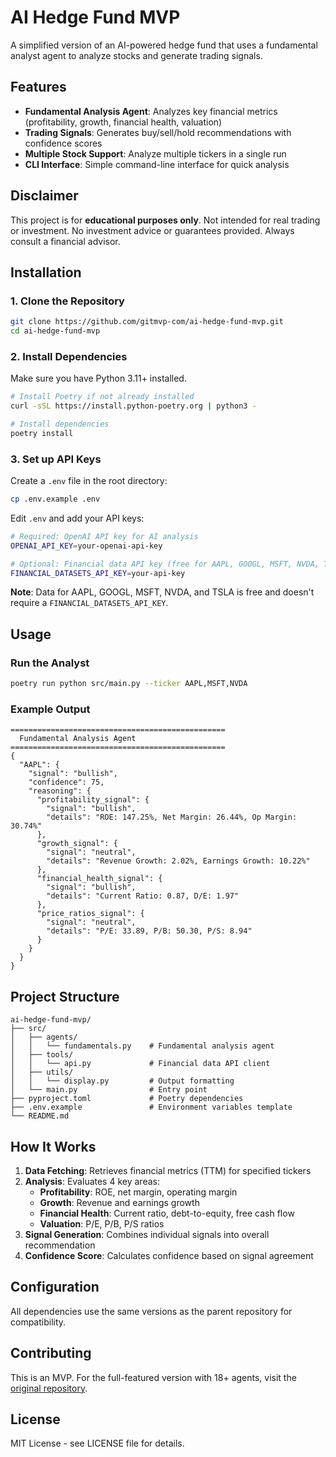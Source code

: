 # AI Hedge Fund MVP

A simplified version of an AI-powered hedge fund that uses a fundamental analyst agent to analyze stocks and generate trading signals.

## Features

- **Fundamental Analysis Agent**: Analyzes key financial metrics (profitability, growth, financial health, valuation)
- **Trading Signals**: Generates buy/sell/hold recommendations with confidence scores
- **Multiple Stock Support**: Analyze multiple tickers in a single run
- **CLI Interface**: Simple command-line interface for quick analysis

## Disclaimer

This project is for **educational purposes only**. Not intended for real trading or investment. No investment advice or guarantees provided. Always consult a financial advisor.

## Installation

### 1. Clone the Repository

```bash
git clone https://github.com/gitmvp-com/ai-hedge-fund-mvp.git
cd ai-hedge-fund-mvp
```

### 2. Install Dependencies

Make sure you have Python 3.11+ installed.

```bash
# Install Poetry if not already installed
curl -sSL https://install.python-poetry.org | python3 -

# Install dependencies
poetry install
```

### 3. Set up API Keys

Create a `.env` file in the root directory:

```bash
cp .env.example .env
```

Edit `.env` and add your API keys:

```bash
# Required: OpenAI API key for AI analysis
OPENAI_API_KEY=your-openai-api-key

# Optional: Financial data API key (free for AAPL, GOOGL, MSFT, NVDA, TSLA)
FINANCIAL_DATASETS_API_KEY=your-api-key
```

**Note**: Data for AAPL, GOOGL, MSFT, NVDA, and TSLA is free and doesn't require a `FINANCIAL_DATASETS_API_KEY`.

## Usage

### Run the Analyst

```bash
poetry run python src/main.py --ticker AAPL,MSFT,NVDA
```

### Example Output

```
================================================
  Fundamental Analysis Agent  
================================================
{
  "AAPL": {
    "signal": "bullish",
    "confidence": 75,
    "reasoning": {
      "profitability_signal": {
        "signal": "bullish",
        "details": "ROE: 147.25%, Net Margin: 26.44%, Op Margin: 30.74%"
      },
      "growth_signal": {
        "signal": "neutral",
        "details": "Revenue Growth: 2.02%, Earnings Growth: 10.22%"
      },
      "financial_health_signal": {
        "signal": "bullish",
        "details": "Current Ratio: 0.87, D/E: 1.97"
      },
      "price_ratios_signal": {
        "signal": "neutral",
        "details": "P/E: 33.89, P/B: 50.30, P/S: 8.94"
      }
    }
  }
}
```

## Project Structure

```
ai-hedge-fund-mvp/
├── src/
│   ├── agents/
│   │   └── fundamentals.py    # Fundamental analysis agent
│   ├── tools/
│   │   └── api.py             # Financial data API client
│   ├── utils/
│   │   └── display.py         # Output formatting
│   └── main.py                # Entry point
├── pyproject.toml             # Poetry dependencies
├── .env.example               # Environment variables template
└── README.md
```

## How It Works

1. **Data Fetching**: Retrieves financial metrics (TTM) for specified tickers
2. **Analysis**: Evaluates 4 key areas:
   - **Profitability**: ROE, net margin, operating margin
   - **Growth**: Revenue and earnings growth
   - **Financial Health**: Current ratio, debt-to-equity, free cash flow
   - **Valuation**: P/E, P/B, P/S ratios
3. **Signal Generation**: Combines individual signals into overall recommendation
4. **Confidence Score**: Calculates confidence based on signal agreement

## Configuration

All dependencies use the same versions as the parent repository for compatibility.

## Contributing

This is an MVP. For the full-featured version with 18+ agents, visit the [original repository](https://github.com/virattt/ai-hedge-fund).

## License

MIT License - see LICENSE file for details.
